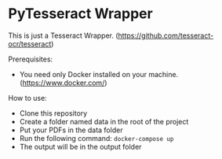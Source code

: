 # PyTesseract Wrapper

This is just a Tesseract Wrapper. (https://github.com/tesseract-ocr/tesseract)


Prerequisites:
- You need only Docker installed on your machine. (https://www.docker.com/)

How to use:
- Clone this repository
- Create a folder named data in the root of the project
- Put your PDFs in the data folder
- Run the following command: `docker-compose up`
- The output will be in the output folder

